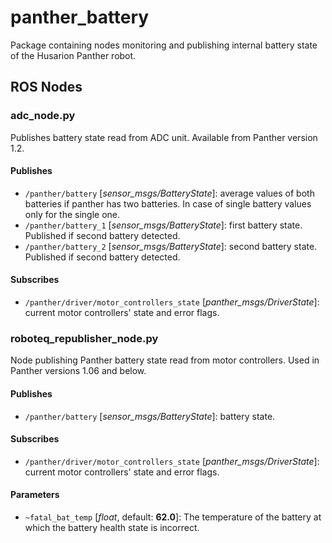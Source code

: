 # panther_battery

Package containing nodes monitoring and publishing internal battery state of the Husarion Panther robot.

## ROS Nodes

### adc_node.py

Publishes battery state read from ADC unit. Available from Panther version 1.2.

#### Publishes

- `/panther/battery` [*sensor_msgs/BatteryState*]: average values of both batteries if panther has two batteries. In case of single battery values only for the single one.
- `/panther/battery_1` [*sensor_msgs/BatteryState*]: first battery state. Published if second battery detected.
- `/panther/battery_2` [*sensor_msgs/BatteryState*]: second battery state. Published if second battery detected.

#### Subscribes

- `/panther/driver/motor_controllers_state` [*panther_msgs/DriverState*]: current motor controllers' state and error flags.

### roboteq_republisher_node.py

Node publishing Panther battery state read from motor controllers. Used in Panther versions 1.06 and below.

#### Publishes

- `/panther/battery` [*sensor_msgs/BatteryState*]: battery state.

#### Subscribes

- `/panther/driver/motor_controllers_state` [*panther_msgs/DriverState*]: current motor controllers' state and error flags.

#### Parameters 

- `~fatal_bat_temp` [*float*, default: **62.0**]: The temperature of the battery at which the battery health state is incorrect.
